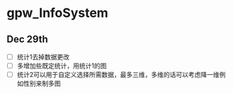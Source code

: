 # gpw_InfoSystem

## Dec 29th
- [ ] 统计1去掉数据更改
- [ ] 多增加些既定统计，用统计1的图
- [ ] 统计2可以用于自定义选择所需数据，最多三维，多维的话可以考虑降一维例如性别来制多图

